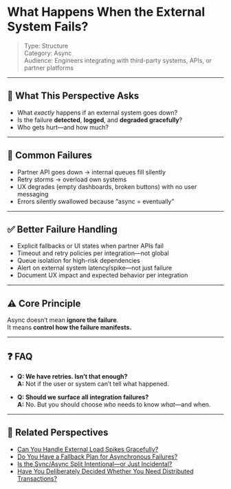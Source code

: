 # What Happens When the External System Fails?

> Type: Structure  
> Category: Async  
> Audience: Engineers integrating with third-party systems, APIs, or partner platforms

---

## 🧠 What This Perspective Asks

- What *exactly* happens if an external system goes down?
- Is the failure **detected**, **logged**, and **degraded gracefully**?
- Who gets hurt—and how much?

---

## 🚨 Common Failures

- Partner API goes down → internal queues fill silently  
- Retry storms → overload own systems  
- UX degrades (empty dashboards, broken buttons) with no user messaging  
- Errors silently swallowed because “async = eventually”

---

## ✅ Better Failure Handling

- Explicit fallbacks or UI states when partner APIs fail  
- Timeout and retry policies per integration—not global  
- Queue isolation for high-risk dependencies  
- Alert on external system latency/spike—not just failure  
- Document UX impact and expected behavior per integration

---

## ⚠️ Core Principle

Async doesn’t mean **ignore the failure**.  
It means **control how the failure manifests.**

---

## ❓ FAQ

- **Q: We have retries. Isn’t that enough?**  
  **A:** Not if the user or system can’t tell what happened.

- **Q: Should we surface all integration failures?**  
  **A:** No. But you should choose *who* needs to know *what*—and when.

---

## 🔗 Related Perspectives

- [Can You Handle External Load Spikes Gracefully?](../performance/external-pressure-resilience.md)
- [Do You Have a Fallback Plan for Asynchronous Failures?](../data/fallback-strategy.md)
- [Is the Sync/Async Split Intentional—or Just Incidental?](sync-async-alignment.md)
- [Have You Deliberately Decided Whether You Need Distributed Transactions?](../data/distributed-transaction-design.md)
